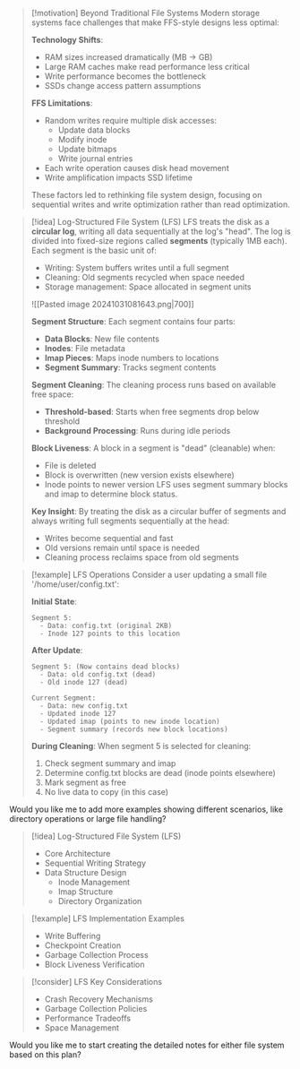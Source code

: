 > [!motivation] Beyond Traditional File Systems
> Modern storage systems face challenges that make FFS-style designs less optimal:
> 
> **Technology Shifts**:
> - RAM sizes increased dramatically (MB → GB)
> - Large RAM caches make read performance less critical
> - Write performance becomes the bottleneck
> - SSDs change access pattern assumptions
> 
> **FFS Limitations**:
> - Random writes require multiple disk accesses:
>   - Update data blocks
>   - Modify inode
>   - Update bitmaps
>   - Write journal entries
> - Each write operation causes disk head movement
> - Write amplification impacts SSD lifetime
> 
> These factors led to rethinking file system design, focusing on sequential writes and write optimization rather than read optimization.

> [!idea] Log-Structured File System (LFS)
> LFS treats the disk as a **circular log**, writing all data sequentially at the log's "head". The log is divided into fixed-size regions called **segments** (typically 1MB each). Each segment is the basic unit of:
> - Writing: System buffers writes until a full segment
> - Cleaning: Old segments recycled when space needed
> - Storage management: Space allocated in segment units
> 
> ![[Pasted image 20241031081643.png|700]]
> 
> **Segment Structure**:
> Each segment contains four parts:
> - **Data Blocks**: New file contents
> - **Inodes**: File metadata
> - **Imap Pieces**: Maps inode numbers to locations
> - **Segment Summary**: Tracks segment contents
> 
> **Segment Cleaning**:
> The cleaning process runs based on available free space:
> - **Threshold-based**: Starts when free segments drop below threshold
> - **Background Processing**: Runs during idle periods
> 
> **Block Liveness**:
> A block in a segment is "dead" (cleanable) when:
> - File is deleted
> - Block is overwritten (new version exists elsewhere)
> - Inode points to newer version
> LFS uses segment summary blocks and imap to determine block status.
> 
> **Key Insight**:
> By treating the disk as a circular buffer of segments and always writing full segments sequentially at the head:
> - Writes become sequential and fast
> - Old versions remain until space is needed
> - Cleaning process reclaims space from old segments

> [!example] LFS Operations
> Consider a user updating a small file '/home/user/config.txt':
> 
> **Initial State**: 
> ```
> Segment 5: 
>   - Data: config.txt (original 2KB)
>   - Inode 127 points to this location
> ```
> 
> **After Update**:
> ```
> Segment 5: (Now contains dead blocks)
>   - Data: old config.txt (dead)
>   - Old inode 127 (dead)
> 
> Current Segment: 
>   - Data: new config.txt
>   - Updated inode 127
>   - Updated imap (points to new inode location)
>   - Segment summary (records new block locations)
> ```
> 
> **During Cleaning**:
> When segment 5 is selected for cleaning:
> 1. Check segment summary and imap
> 2. Determine config.txt blocks are dead (inode points elsewhere)
> 3. Mark segment as free
> 4. No live data to copy (in this case)

Would you like me to add more examples showing different scenarios, like directory operations or large file handling?










> [!idea] Log-Structured File System (LFS)
> - Core Architecture
> - Sequential Writing Strategy
> - Data Structure Design
>   - Inode Management
>   - Imap Structure
>   - Directory Organization

> [!example] LFS Implementation Examples
> - Write Buffering
> - Checkpoint Creation
> - Garbage Collection Process
> - Block Liveness Verification

> [!consider] LFS Key Considerations
> - Crash Recovery Mechanisms
> - Garbage Collection Policies
> - Performance Tradeoffs
> - Space Management

Would you like me to start creating the detailed notes for either file system based on this plan?